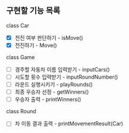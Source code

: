 ## 구현할 기능 목록

class Car

- [x] 전진 여부 판단하기 - isMove()
- [x] 전진하기 - Move()

class Game

- [ ] 경주할 자동차 이름 입력받기 - inputCars()
- [ ] 시도할 횟수 입력받기 - inputRoundNumber()
- [ ] 라운드 실행시키기 - playRounds()
- [ ] 최종 우승자 선정 - getWinners()
- [ ] 우승자 출력 - printWinners()

class Round

- [ ] 차 이동 결과 출력 - printMovementResult(Car) 
